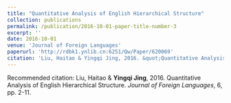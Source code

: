 ```yaml
---
title: "Quantitative Analysis of English Hierarchical Structure"
collection: publications
permalink: /publication/2016-10-01-paper-title-number-3
excerpt: ''
date: 2016-10-01
venue: 'Journal of Foreign Languages'
paperurl: 'http://rdbk1.ynlib.cn:6251/Qw/Paper/620069'
citation: 'Liu, Haitao & Yingqi Jing, 2016. &quot;Quantitative Analysis of English Hierarchical Structure.&quot; <i>Journal of Foreign Languages (in Chinese)</i>. 6, pp. 2-11.'
---
```



Recommended citation: Liu, Haitao & **Yingqi Jing**, 2016. Quantitative Analysis of English Hierarchical Structure. *Journal of Foreign Languages*, 6, pp. 2-11.

